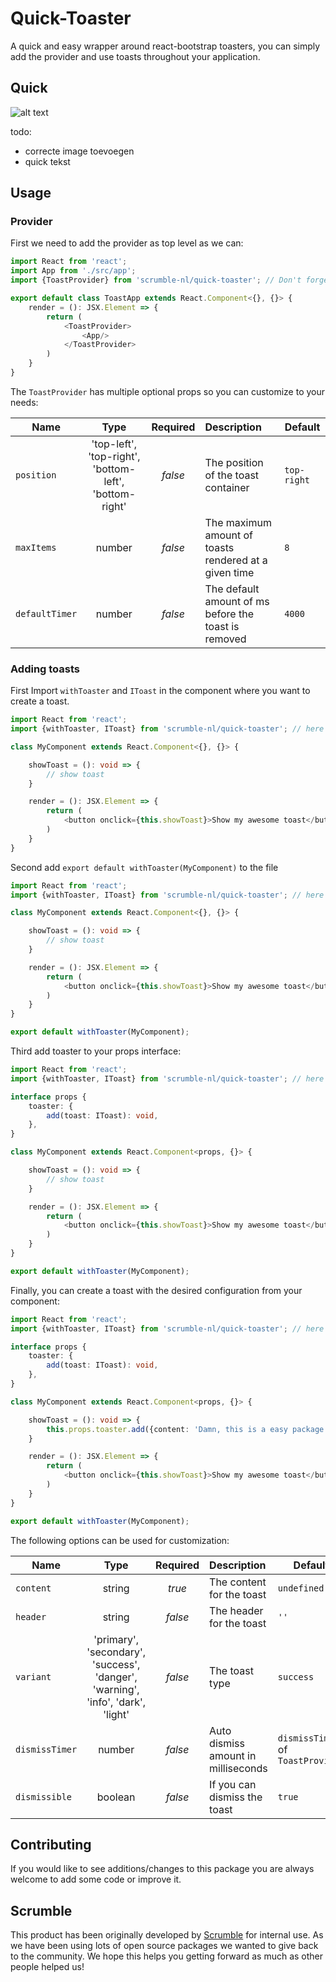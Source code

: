 # Quick-Toaster
A quick and easy wrapper around react-bootstrap toasters, you can simply add the provider and use toasts throughout your application. 

## Quick
![alt text](https://scrumble.nl/wp-content/uploads/2020/03/quick-logo-zonder-alle-tekst.png "Quick image")

todo: 
- correcte image toevoegen
- quick tekst

## Usage
### Provider
First we need to add the provider as top level as we can:
```typescript
import React from 'react';
import App from './src/app';
import {ToastProvider} from 'scrumble-nl/quick-toaster'; // Don't forget to import this

export default class ToastApp extends React.Component<{}, {}> {
    render = (): JSX.Element => {
        return (
            <ToastProvider>
                <App/>
            </ToastProvider>
        )       
    }       
}
```
The `ToastProvider` has multiple optional props so you can customize to your needs:

| Name         | Type                                                                                   | Required | Description                         | Default|
|--------------|:----------------------------------------------------------------------------------------:|:----------:|:-------------------------------------|------|
| `position`      | 'top-left', 'top-right', 'bottom-left', 'bottom-right' | *false*     | The position of the toast container    | `top-right`
| `maxItems`       | number                                                                                 | *false*    | The maximum amount of toasts rendered at a given time | `8`
| `defaultTimer` | number | *false*    | The default amount of ms before the toast is removed  | `4000`

### Adding toasts

First Import `withToaster` and `IToast` in the component where you want to create a toast.
```typescript jsx
import React from 'react';
import {withToaster, IToast} from 'scrumble-nl/quick-toaster'; // here

class MyComponent extends React.Component<{}, {}> {

    showToast = (): void => {
        // show toast
    }

    render = (): JSX.Element => {
        return (
            <button onclick={this.showToast}>Show my awesome toast</button>            
        )
    }
}
```
Second add `export default withToaster(MyComponent)` to the file
```typescript jsx
import React from 'react';
import {withToaster, IToast} from 'scrumble-nl/quick-toaster'; // here

class MyComponent extends React.Component<{}, {}> {

    showToast = (): void => {
        // show toast
    }

    render = (): JSX.Element => {
        return (
            <button onclick={this.showToast}>Show my awesome toast</button>            
        )
    }
}

export default withToaster(MyComponent);
```
Third add toaster to your props interface:
```typescript jsx
import React from 'react';
import {withToaster, IToast} from 'scrumble-nl/quick-toaster'; // here

interface props {
    toaster: {
        add(toast: IToast): void,
    },
}

class MyComponent extends React.Component<props, {}> {

    showToast = (): void => {
        // show toast
    }

    render = (): JSX.Element => {
        return (
            <button onclick={this.showToast}>Show my awesome toast</button>            
        )
    }
}

export default withToaster(MyComponent);
```

Finally, you can create a toast with the desired configuration from your component:
```typescript jsx
import React from 'react';
import {withToaster, IToast} from 'scrumble-nl/quick-toaster'; // here

interface props {
    toaster: {
        add(toast: IToast): void,
    },
}

class MyComponent extends React.Component<props, {}> {

    showToast = (): void => {
        this.props.toaster.add({content: 'Damn, this is a easy package!'});
    }

    render = (): JSX.Element => {
        return (
            <button onclick={this.showToast}>Show my awesome toast</button>            
        )
    }
}

export default withToaster(MyComponent);
```

The following options can be used for customization:

| Name         | Type                                                                                   | Required | Description                         | Default |
|--------------|:----------------------------------------------------------------------------------------:|:----------:|:-------------------------------------| -------- |
| `content`      | string                                                                                 | *true*     | The content for the toast           | `undefined` |
| `header`       | string                                                                                 | *false*    | The header for the toast            | `''`
| `variant`      | 'primary', 'secondary', 'success', 'danger', 'warning', 'info', 'dark', 'light' | *false*    | The toast type                      | `success`
| `dismissTimer` | number                                                                                 | *false*    | Auto dismiss amount in milliseconds | `dismissTimer` of `ToastProvider`
| `dismissible`  | boolean                                                                                | *false*    | If you can dismiss the toast        | `true`

## Contributing
If you would like to see additions/changes to this package you are always welcome to add some code or improve it.

## Scrumble

This product has been originally developed by [Scrumble](https://www.scrumble.nl) for internal use. As we have been using lots of open source packages we wanted to give back to the community. We hope this helps you getting forward as much as other people helped us!
